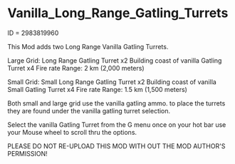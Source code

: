 # Vanilla_Long_Range_Gatling_Turrets
ID = 2983819960

This Mod adds two Long Range Vanilla Gatling Turrets.

Large Grid:
Long Range Gatling Turret
x2 Building coast of vanilla Gatling Turret
x4 Fire rate
Range: 2 km (2,000 meters)

Small Grid:
Small Long Range Gatling Turret
x2 Building coast of vanilla Small Gatling Turret
x4 Fire rate
Range: 1.5 km (1,500 meters)

Both small and large grid use the vanilla gatling ammo.
to place the turrets they are found under the vanilla gatling turret selection.

Select the vanilla Gatling Turret from the G menu once on your hot bar use your Mouse wheel to scroll thru the options.


PLEASE DO NOT RE-UPLOAD THIS MOD WITH OUT THE MOD AUTHOR'S PERMISSION!
